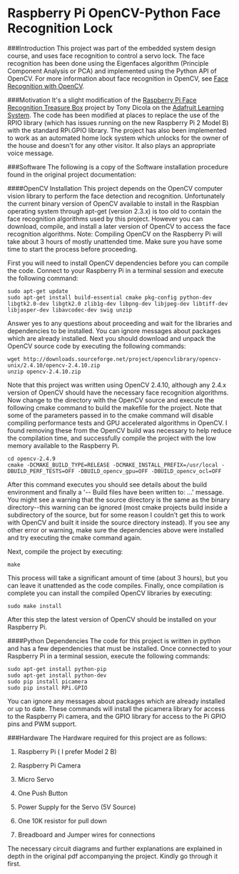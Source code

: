 # Raspberry Pi OpenCV-Python Face Recognition Lock

###Introduction
This project was part of the embedded system design course, and uses face recognition to control a servo lock. The face recognition has been done using the Eigenfaces algorithm (Principle Component Analysis or PCA) and implemented using the Python API of OpenCV. For more information about face recognition in OpenCV, see [Face Recognition with OpenCV](http://docs.opencv.org/modules/contrib/doc/facerec/facerec_tutorial.html).

###Motivation
It's a slight modification of the [Raspberry Pi Face Recognition Treasure Box](https://github.com/tdicola/pi-facerec-box) project by Tony Dicola on the [Adafruit Learning System](https://learn.adafruit.com/raspberry-pi-face-recognition-treasure-box/overview). The code has been modified at places to replace the use of the RPIO library (which has issues running on the new Raspberry Pi 2 Model B) with the standard RPi.GPIO library. The project has also been implemented to work as an automated home lock system which unlocks for the owner of the house and doesn't for any other visitor. It also plays an appropriate voice message.

###Software
The following is a copy of the Software installation procedure found in the original project documentation:

####OpenCV Installation
This project depends on the OpenCV computer vision library to perform the face detection and recognition. Unfortunately the current binary version of OpenCV available to install in the Raspbian operating system through apt-get (version 2.3.x) is too old to contain the face recognition algorithms used by this project. However you can download, compile, and install a later version of OpenCV to access the face recognition algorithms.
Note: Compiling OpenCV on the Raspberry Pi will take about 3 hours of mostly unattended time. Make sure you have some time to start the process before proceeding.

First you will need to install OpenCV dependencies before you can compile the code. Connect to your Raspberry Pi in a terminal session and execute the following command:
```
sudo apt-get update
sudo apt-get install build-essential cmake pkg-config python-dev libgtk2.0-dev libgtk2.0 zlib1g-dev libpng-dev libjpeg-dev libtiff-dev libjasper-dev libavcodec-dev swig unzip
```
Answer yes to any questions about proceeding and wait for the libraries and dependencies to be installed. You can ignore messages about packages which are already installed.
Next you should download and unpack the OpenCV source code by executing the following commands:
```
wget http://downloads.sourceforge.net/project/opencvlibrary/opencv-unix/2.4.10/opencv-2.4.10.zip
unzip opencv-2.4.10.zip
```
Note that this project was written using OpenCV 2.4.10, although any 2.4.x version of OpenCV should have the necessary face recognition algorithms.
Now change to the directory with the OpenCV source and execute the following cmake command to build the makefile for the project. Note that some of the parameters passed in to the cmake command will disable compiling performance tests and GPU accelerated algorithms in OpenCV. I found removing these from the OpenCV build was necessary to help reduce the compilation time, and successfully compile the project with the low memory available to the Raspberry Pi.
```
cd opencv-2.4.9
cmake -DCMAKE_BUILD_TYPE=RELEASE -DCMAKE_INSTALL_PREFIX=/usr/local -DBUILD_PERF_TESTS=OFF -DBUILD_opencv_gpu=OFF -DBUILD_opencv_ocl=OFF
```
After this command executes you should see details about the build environment and finally a '-- Build files have been written to: ...' message. You might see a warning that the source directory is the same as the binary directory--this warning can be ignored (most cmake projects build inside a subdirectory of the source, but for some reason I couldn't get this to work with OpenCV and built it inside the source directory instead). If you see any other error or warning, make sure the dependencies above were installed and try executing the cmake command again.

Next, compile the project by executing:
```
make
```
This process will take a significant amount of time (about 3 hours), but you can leave it unattended as the code compiles.
Finally, once compilation is complete you can install the compiled OpenCV libraries by executing:
```
sudo make install
```
After this step the latest version of OpenCV should be installed on your Raspberry Pi.

####Python Dependencies
The code for this project is written in python and has a few dependencies that must be installed. Once connected to your Raspberry Pi in a terminal session, execute the following commands:
```
sudo apt-get install python-pip
sudo apt-get install python-dev
sudo pip install picamera
sudo pip install RPi.GPIO
```
You can ignore any messages about packages which are already installed or up to date. These commands will install the picamera library for access to the Raspberry Pi camera, and the GPIO library for access to the Pi GPIO pins and PWM support.

###Hardware
The Hardware required for this project are as follows:
1. Raspberry Pi ( I prefer Model 2 B)

2. Raspberry Pi Camera

3. Micro Servo

4. One Push Button

5. Power Supply for the Servo (5V Source)

6. One 10K resistor for pull down

7. Breadboard and Jumper wires for connections

The necessary circuit diagrams and further explanations are explained in depth in the original pdf accompanying the project. Kindly go through it first.
